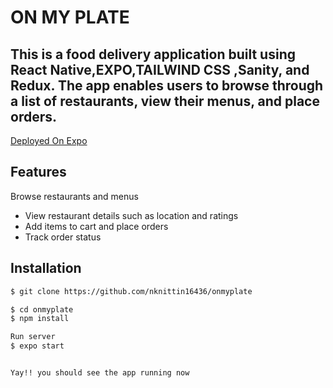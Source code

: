 # ON MY PLATE
## This is a food delivery application built using React Native,EXPO,TAILWIND CSS ,Sanity, and Redux. The app enables users to browse through a list of restaurants, view their menus, and place orders.

[Deployed On Expo](https://expo.dev/@nandkumar/deliveroo)

## Features
Browse restaurants and menus

- View restaurant details such as location and ratings
- Add items to cart and place orders
- Track order status

## Installation

```bash
$ git clone https://github.com/nknittin16436/onmyplate

$ cd onmyplate
$ npm install

Run server 
$ expo start


Yay!! you should see the app running now
